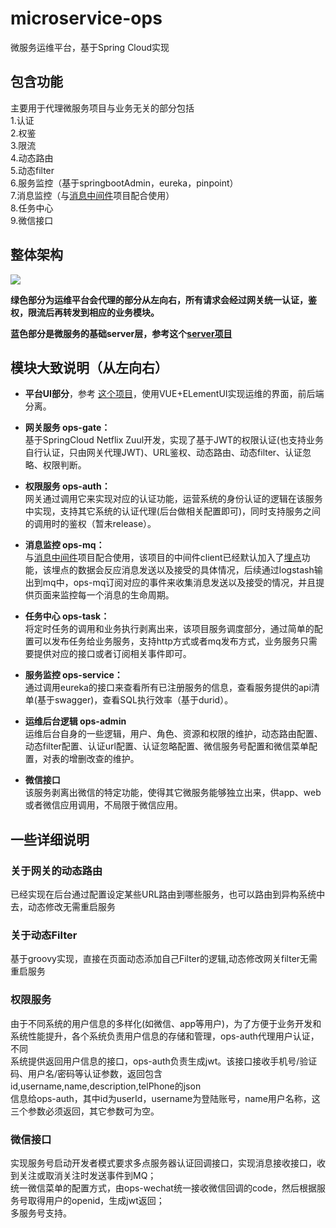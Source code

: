 # microservice-ops
微服务运维平台，基于Spring Cloud实现

## 包含功能
主要用于代理微服务项目与业务无关的部分包括  
1.认证  
2.权鉴  
3.限流  
4.动态路由  
5.动态filter  
6.服务监控（基于springbootAdmin，eureka，pinpoint）  
7.消息监控（与[消息中间件](https://github.com/yonyou-auto-dev/microservice-mom)项目配合使用）  
8.任务中心  
9.微信接口



## 整体架构
![](https://github.com/yonyou-auto-dev/microservice-ops/blob/master/model.jpg)

**绿色部分为运维平台会代理的部分从左向右，所有请求会经过网关统一认证，鉴权，限流后再转发到相应的业务模块。**

**蓝色部分是微服务的基础server层，参考这个[server项目](https://github.com/yonyou-auto-dev/microservice-server)**

## 模块大致说明（从左向右）

* **平台UI部分**，参考 [这个项目](https://github.com/yonyou-auto-dev/microservice-ops-ui)，使用VUE+ELementUI实现运维的界面，前后端分离。

* **网关服务 ops-gate：**  
	基于SpringCloud Netflix Zuul开发，实现了基于JWT的权限认证(也支持业务自行认证，只由网关代理JWT)、URL鉴权、动态路由、动态filter、认证忽略、权限判断。
	
* **权限服务 ops-auth：**  
	网关通过调用它来实现对应的认证功能，运营系统的身份认证的逻辑在该服务中实现，支持其它系统的认证代理(后台做相关配置即可)，同时支持服务之间的调用时的鉴权（暂未release）。  
	
* **消息监控 ops-mq：**  
	与[消息中间件](https://github.com/yonyou-auto-dev/microservice-mom)项目配合使用，该项目的中间件client已经默认加入了[埋点](https://github.com/yonyou-auto-dev/track-sdk)功能，该埋点的数据会反应消息发送以及接受的具体情况，后续通过logstash输出到mq中，ops-mq订阅对应的事件来收集消息发送以及接受的情况，并且提供页面来监控每一个消息的生命周期。
	
* **任务中心 ops-task：**  
	将定时任务的调用和业务执行剥离出来，该项目服务调度部分，通过简单的配置可以发布任务给业务服务，支持http方式或者mq发布方式，业务服务只需要提供对应的接口或者订阅相关事件即可。
	
* **服务监控 ops-service：**  
	通过调用eureka的接口来查看所有已注册服务的信息，查看服务提供的api清单(基于swagger)，查看SQL执行效率（基于durid）。
	
* **运维后台逻辑 ops-admin**  
	运维后台自身的一些逻辑，用户、角色、资源和权限的维护，动态路由配置、动态filter配置、认证url配置、认证忽略配置、微信服务号配置和微信菜单配置，对表的增删改查的维护。
* **微信接口**  
    该服务剥离出微信的特定功能，使得其它微服务能够独立出来，供app、web或者微信应用调用，不局限于微信应用。
	
## 一些详细说明

### 关于网关的动态路由

已经实现在后台通过配置设定某些URL路由到哪些服务，也可以路由到异构系统中去，动态修改无需重启服务

### 关于动态Filter
基于groovy实现，直接在页面动态添加自己Filter的逻辑,动态修改网关filter无需重启服务

### 权限服务   
由于不同系统的用户信息的多样化(如微信、app等用户)，为了方便于业务开发和系统性能提升，各个系统负责用户信息的存储和管理，ops-auth代理用户认证，不同  
	系统提供返回用户信息的接口，ops-auth负责生成jwt。该接口接收手机号/验证码、用户名/密码等认证参数，返回包含id,username,name,description,telPhone的json   
	信息给ops-auth，其中id为userId，username为登陆账号，name用户名称，这三个参数必须返回，其它参数可为空。
	
### 微信接口
   实现服务号启动开发者模式要求多点服务器认证回调接口，实现消息接收接口，收到关注或取消关注时发送事件到MQ；  
   统一微信菜单的配置方式，由ops-wechat统一接收微信回调的code，然后根据服务号取得用户的openid，生成jwt返回；  
   多服务号支持。